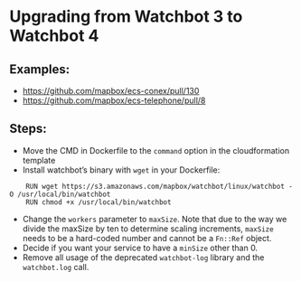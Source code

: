 # Upgrading from Watchbot 3 to Watchbot 4
## Examples:

- https://github.com/mapbox/ecs-conex/pull/130
- https://github.com/mapbox/ecs-telephone/pull/8


## Steps:
- Move the CMD in Dockerfile to the `command` option in the cloudformation template
- Install watchbot’s binary with `wget` in your Dockerfile:

```
    RUN wget https://s3.amazonaws.com/mapbox/watchbot/linux/watchbot -O /usr/local/bin/watchbot
    RUN chmod +x /usr/local/bin/watchbot
```

- Change the `workers` parameter to `maxSize`. Note that due to the way we divide the maxSize by ten to determine scaling increments, `maxSize` needs to be a hard-coded number and cannot be a `Fn::Ref` object.
- Decide if you want your service to have a `minSize` other than 0.
- Remove all usage of the deprecated `watchbot-log` library and the `watchbot.log` call.

